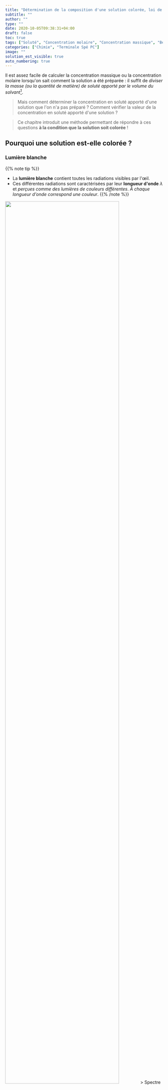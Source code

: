 ```yaml
---
title: "Détermination de la composition d'une solution colorée, loi de Beer-Lambert"
subtitle: ""
author: ""
type: ""
date: 2020-10-05T09:38:31+04:00
draft: false
toc: true
tags: ["Soluté", "Concentration molaire", "Concentration massique", "Beer Lambert", "Dilution", "Couleur", "Absorption"]
categories: ["Chimie", "Terminale Spé PC"]
image: ""
solution_est_visible: true
auto_numbering: true
---
```

[^2]: On suppose que la dissolution s'effectue sans changement de volume.

Il est assez facile de calculer la concentration massique ou la concentration molaire lorsqu'on sait comment la solution a été préparée : il suffit de *diviser la masse (ou la quantité de matière) de soluté apporté par le volume du solvant*[^2].  
> Mais comment déterminer la concentration en soluté apporté d'une solution que l'on n'a pas préparé&nbsp;? Comment vérifier la valeur de la concentration en soluté apporté d'une solution&nbsp;?

> Ce chapitre introduit une méthode permettant de répondre à ces questions **à la condition que la solution soit colorée** !

## Pourquoi une solution est-elle colorée&nbsp;?

### Lumière blanche

{{% note tip %}}

- La **lumière blanche** contient toutes les radiations visibles par l'œil.
- Ces différentes radiations sont caractérisées par leur **longueur d'onde** $\lambda$ et *perçues comme des lumières de couleurs différentes*. *À chaque longueur d'onde correspond une couleur*.
{{% /note %}}

<img src="/premieres-pc/chap-2/chap-2-2-1.gif" alt="" width="85%" />
> Spectre de la lumière blanche

| Couleur | Violet | Bleu | Vert | Jaune | Orange | Rouge |
| :----: | :----: | :----: | :----: | :----: | :----: | :----: |
| $\lambda$ (m) | 400 -- 424 | 424 -- 491 | 491 -- 575 | 575 -- 585 | 585 -- 647 | 647 -- 750 |

### Lumière colorée

- Une lumière *ne comportant pas toutes les radiations du spectre visible* ou *des radiations en proportions très différentes* est colorée.
- Dans le cas où une couleur est absente, la couleur de la lumière est la **couleur complémentaire** de cette couleur.

<img src="/premieres-pc/chap-2/chap-2-2-2.jpg" alt="" width="60%" />
> L'analyse d'une lumière (ici plutôt rouge) permet de déterminer non seulement quelles radiations la composent mais aussi dans quelles proportions. Cette analyse est effectuée à l'aide d'un **spectrophotomètre**.

{{% note tip %}}
On appelle **couleurs complémentaires** deux couleurs dont la superposition donne une lumière blanche.
{{% /note %}}

<img src="/premieres-pc/chap-2/chap-2-2-3.png" alt="" width="40%" />

### Solution colorée

{{% note tip %}}
Une lumière, dite **incidente**, qui entre en contact avec une solution, peut être **diffusée** ou **absorbée**.
{{% /note %}}

<img src="/premieres-pc/chap-2/chap-2-2-4.png" alt="" width="60%" />

{{% note tip %}}

- Une solution est colorée si *elle absorbe une partie des radiations de la lumière incidente*.
- *La solution soustrait à la lumière incidente les couleurs qu’elle absorbe.*
- La **couleur de la solution** est alors la *couleur complémentaire de la couleur absorbée*.
{{% /note %}}

## Loi de Beer-Lambert

### Absorbance d'une solution colorée

{{% note tip %}}
L'**absorbance** $A$ d'une solution colorée est *une grandeur **sans unité** qui caractérise l'aptitude des entités chimiques présentes dans la solution à absorber une radiation lumineuse de longueur d'onde $\lambda$ donnée*.
{{% /note %}}

<img src="/premieres-pc/chap-2/chap-2-2-5.png" alt="" width="60%" />

L'expression mathématique de l'absorbance $A$ (**qu'il ne faut pas apprendre&nbsp;!**) est

$$A_{\lambda} = \log \left( \dfrac{I_0}{I_{\lambda_{\lambda} }}  \right)$$

Ce qu'il faut retenir, c'est que *l'absorbance fait intervenir une comparaison des intensités des lumières incidente et transmise*.

### Loi de Beer-Lambert

La **loi de Beer-Lambert**, découverte par Pierre Bouguer en 1729, est *une relation empirique reliant l'absorption de la lumière aux propriétés des milieux qu'elle traverse*.

{{% note tip %}}
La **loi de Beer-Lambert** établit une *proportionnalité entre la concentration molaire $C$ d'une entité chimique en solution, l'absorbance $A$ de celle-ci et la longueur $l$ du trajet parcouru par la lumière dans la solution*.
$$A_λ=ε_λ l C$$

En pratique, on utilise
$$A_λ=k C$$
Le coefficient de proportionnalité $k$ a pour unité $\pu{L/mol}$.
{{% /note %}}

{{% note warning %}}
La loi de Beer-Lambert n'est cependant valable que sous certaines conditions&nbsp;:

- *la lumière doit être monochromatique*&nbsp;;
- *les solutions doivent être homogènes*&nbsp;;
- *la concentration de la solution en soluté doit être faible (inférieure à $\pu{1e-2 mol/L}$)*&nbsp;;
- *le soluté ne doit pas réagir sous l'action de la lumière incidente*.
{{% /note %}}

## Dosage spectrophotométrique (ou colorimétrique)

{{% note tip %}}

- **Doser une solution** consiste à *déterminer la concentration (molaire) d'une espèce chimique en solution*.
- Un dosage colorimétrique est un type de dosage possible lorsque l'espèce chimique colore la solution et que la loi de Beer-Lambert peut être utilisée.
{{% /note %}}

{{% note normal %}}

- Il est nécessaire de réaliser, dans un premier temps, une **courbe d'étalonnage** à l'aide d'une **échelle de teinte** dont *les concentrations encadrent la concentration recherchée*.
- *La longueur d'onde du filtre choisi doit correspondre au rayonnement pour lequel l'absorbance de la solution est maximale*.
{{% /note %}}
